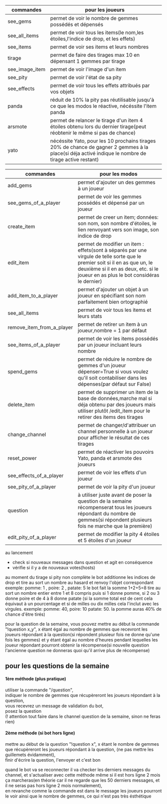 |commandes|pour les joueurs|
|---------|----------------|
|see_gems|permet de voir le nombre de gemmes possédés et dépensés|
|see_all_items|permet de voir tous les items(le nom,les étoiles,l'indice de drop, et les effets)|
|see_items|permet de voir ses items et leurs nombres|
|tirage|permet de faire des tirages max 10 en dépensant 1 gemmes par tirage|
|see_image_item|permet de voir l'image d'un item|
|see_pity|permet de voir l'état de sa pity|
|see_effects|permet de voir tous les effets attribués par vos objets|
|panda|réduit de 10% la pity pas réutilisable jusqu'à ce que les modos le réactive, nécéssite l'item panda|
|arsmote|permet de relancer le tirage d'un item 4 étoiles obtenu lors du dernier tirage(peut réobtenir le même si pas de chance)|
|yato|nécéssite Yato, pour les 10 prochains tirages 20% de chance de gagner 2 gemmes à la place(si déja activé indique le nombre de tirage active restant)|


|commandes|pour les modos|
|---------|--------------|
|add_gems |permet d'ajouter un des gemmes à un joueur|
|see_gems_of_a_player|permet de voir les gemmes possédés et dépensé par un joueur|
|create_item|permet de creer un item; données: son nom, son nombre d'étoiles, le lien renvoyant vers son image, son indice de drop|
|edit_item|permet de modifier un item : effets(sont à séparés par une virgule de telle sorte que le premier soit si il en as que un,  le deuxième si il en as deux, etc. si le joueur en as plus le bot considéras le dernier)|
|add_item_to_a_player|permet d'ajouter un objet à un joueur en spécifiant son nom parfaitement bien ortographié|
|see_all_items|permet de voir tous les items et leurs stats|
|remove_item_from_a_player|permet de retirer un item à un joueur,nombre = 1 par défaut|
|see_items_of_a_player|permet de voir les items possédés par un joueur incluant leurs nombre|
|spend_gems|permet de réduire le nombre de gemmes d'un joueur dépenser=True si vous voulez qu'il soit contabiliser dans les dépenses(par défaut sur False)|
|delete_item|permet de supprimer un item de la base de données,marche mal si déja obtenu par des joueurs mais utiliser plutôt /edit_item pour le retirer des items des tirages|
|change_channel|permet de changer/d'attribuer un channel personnelle à un joueur pour afficher le résultat de ces tirages|
|reset_power|permet de réactiver les pouvoirs Yato, panda et arsmote des joueurs|
|see_effects_of_a_player|permet de voir les effets d'un joueur|
|see_pity_of_a_player|permet de voir la pity d'un joueur|
|question|à utiliser juste avant de poser la question de la semaine récompenserat tous les joueurs répondant du nombre de gemmes(si répondent plusieurs fois ne marche que la première)|
|edit_pity_of_a_player|permet de modifier la pity 4 étoiles et 5 étoiles d'un joueur|


au lancement  
- check si nouveaux messages dans question et agit en conséquence  
- vérifie si il y a de nouveaux votes(hosts)  

au moment du tirage si pity non complète le bot additionne les indices de drop et tire au sort un nombre au hasard et renvoy l'objet correspondant exemple: pomme: 1 , poire: 2 , patate: 5 le bot fait la somme 1+2+5=8 tire au sort un nombre entier entre 1 et 8 compris puis si 1 donne pomme, si 2 ou 3 donne poire et de 4 à 8 donne patate (si la somme total est de cent cela équivaut à un pourcentage et si de milles ou dix milles cela l'inclut avec les virgules. exemple: pomme: 40, poire: 10 patate: 50. la pomme auras 40% de chance d'être tirés)

pour la question de la semaine, vous pouvez mettre au début la commande "!question x_y", x étant égal au nombre de gemmes que recevront les joueurs répondant à la question(si répondent plusieur fois ne donne qu'une fois les gemmes) et y étant égal au nombre d'heures pendant lequelles les joueur répondant pourront obtenir la récompense(si nouvelle question l'ancienne question ne donneras quoi qu'il arrive plus de récompense)




## pour les questions de la semaine

#### 1ère méthode (plus pratique)
utiliser la commande "/question",  
indiquer le nombre de gemmes que récupèreront les joueurs répondant à la question,  
vous recevrez un message de validation du bot,  
posez la question  
(! attention tout faire dans le channel question de la semaine, sinon ne feras rien)

#### 2ème méthode (si bot hors ligne)
mettre au début de la question "!question x", x étant le nombre de gemmes que récupèreront les joueurs répondant à la question, (ne pas mettre les guillemets évidamment),  
finir d'écrire la question, l'envoyer et c'est bon

quand le bot va se reconnecter il va checker les derniers messages du channel, et s'actualiser avec cette méthode même si il est hors ligne 2 mois ça marcheras(en théorie car il ne regarde que les 50 derniers messages, et il ne seras pas hors ligne 2 mois normalement),  
en revanche comme la commande est dans le message les joueurs pourront le voir ainsi que le nombre de gemmes, ce qui n'est pas très ésthétique
